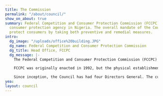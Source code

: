 ```yaml
---
title: The Commission
permalink: "/about/council/"
show_on_about: true
summary: Federal Competition and Consumer Protection Commission (FCCPC) is the apex
  consumer protection agency in Nigeria. The overall mandate of the Council is to
  protect consumers by taking both preventive and remedial measures.
intro:
  dg_image: "/uploads/office%20building.JPG"
  dg_name: Federal Competition and Consumer Protection Commission
  dg_title: Head Office, FCCPC
  dg_message: |-
    The Federal Competition and Consumer Protection Commission (FCCPC) is the apex consumer protection agency in Nigeria. The Council was established by the Federal Competition and Consumer Protection Commission Act (FCCPCA) (Cap. 25, Laws of The Federation 2004). The overall mandate of the Council is to protect consumers by taking both preventive and remedial measures.

    FCCPC was originally enacted in 1992, but the physical establishment of the Council occurred in 1999. The Council operates across all sectors of the economy and has evolved over the years. From a single office in 1999, the Council now has zonal offices in the six geopolitical zones, and additional emerging strategic intervention offices in key locations for better coverage of the country. Currently, there are nine offices including the headquarters in Abuja. Zonal offices are controlled and coordinated from the headquarters.

    Since inception, the Council has had four Directors General. The current Director General is Babatunde Irukera.
yea: 
layout: council
---
```



